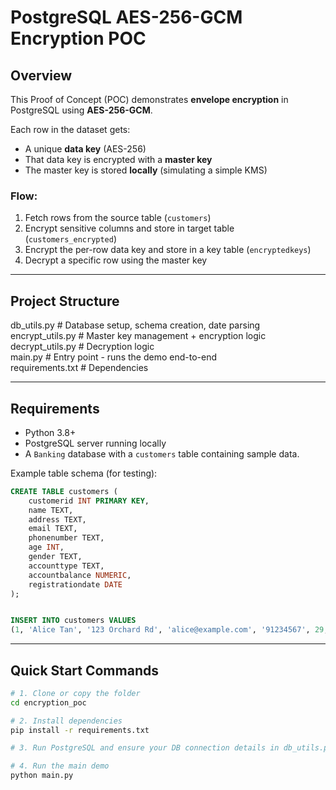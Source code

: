 # PostgreSQL AES-256-GCM Encryption POC

## Overview
This Proof of Concept (POC) demonstrates **envelope encryption** in PostgreSQL using **AES-256-GCM**.

Each row in the dataset gets:
- A unique **data key** (AES-256)
- That data key is encrypted with a **master key**
- The master key is stored **locally** (simulating a simple KMS)

### Flow:
1. Fetch rows from the source table (`customers`)
2. Encrypt sensitive columns and store in target table (`customers_encrypted`)
3. Encrypt the per-row data key and store in a key table (`encryptedkeys`)
4. Decrypt a specific row using the master key

---

## Project Structure
db_utils.py # Database setup, schema creation, date parsing \
encrypt_utils.py # Master key management + encryption logic \
decrypt_utils.py # Decryption logic \
main.py # Entry point - runs the demo end-to-end \
requirements.txt # Dependencies 


---

## Requirements
- Python 3.8+
- PostgreSQL server running locally
- A `Banking` database with a `customers` table containing sample data.

Example table schema (for testing):

```sql
CREATE TABLE customers (
    customerid INT PRIMARY KEY,
    name TEXT,
    address TEXT,
    email TEXT,
    phonenumber TEXT,
    age INT,
    gender TEXT,
    accounttype TEXT,
    accountbalance NUMERIC,
    registrationdate DATE
);


INSERT INTO customers VALUES
(1, 'Alice Tan', '123 Orchard Rd', 'alice@example.com', '91234567', 29, 'Female', 'Savings', 5000.75, '2023-09-12');
```

---

## Quick Start Commands

```bash
# 1. Clone or copy the folder
cd encryption_poc

# 2. Install dependencies
pip install -r requirements.txt

# 3. Run PostgreSQL and ensure your DB connection details in db_utils.py are correct

# 4. Run the main demo
python main.py






